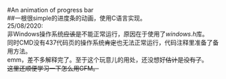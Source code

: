 #An animation of progress bar<br/>
##一根很simple的进度条的动画，使用C语言实现。<br/>
25/08/2020:<br/>
非Windows操作系统~~应该是~~不能正常运行，原因在于使用了*windows.h*库。<br/>
同时CMD没有437代码页的操作系统~~肯定~~也无法正常运行，代码注释里准备了备用方法。<br/>
emm，差不多解释完了。至于这个玩意儿的用处，还没想好~~估计是没有了~~。<br/>
~~这里还顺便学习一下怎么用GFM。~~<br/>